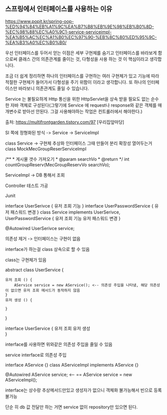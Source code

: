 ## 스프링에서 인터페이스를 사용하는 이유

https://www.popit.kr/spring-oop-%ED%94%84%EB%A1%9C%EA%B7%B8%EB%9E%98%EB%B0%8D-%EC%98%88%EC%A0%9C1-service-serviceimpl-%EA%B5%AC%EC%A1%B0%EC%97%90-%EB%8C%80%ED%95%9C-%EA%B3%A0%EC%B0%B0/

 우선 인터페이스를 두어서 얻는 이점은 세부 구현체를 숨기고 인터페이스를 바라보게 함으로써 클래스 간의 의존관계를 줄이는 것, 다형성을 사용 하는 것 이 핵심이라고 생각합니다.

조금 더 쉽게 정리하면 하나의 인터페이스를 구현하는 여러 구현체가 있고 기능에 따라 적절한 구현체가 들어가서 다형성을 주기 위함이 이라고 생각합니다. 또 하나의 인터페이스만 바라보니 의존관계도 줄일 수 있습니다.

Service 는 불필요하게 Http 통신을 위한 HttpServlet을 상속 받을 필요도 없는 순수한 자바 객체로 구성된다(그렇기에 Service 에 request나 response와 같은 객체를 매개변수로 받아선 안된다. 그걸 사용해야하는 작업은 컨트롤러에서 해야한다.)

출처: https://multifrontgarden.tistory.com/97 [우리집앞마당]





SI 쪽에 정형화된 방식 -> Service -> ServiceImpl 

class Service -> 구현체 추상화 인터페이스 그때 만들어 분리 
확장성 열어두는거 
class MockMecGroupReserServiceImpl

 /**
     * 게시물 갯수 가져오기
     * @param searchVo
     * @return
     */
    int countGroupReserv(MecGroupReservVo searchVo);

ServiceImpl -> DB 통해서 조회


Controller 테스트 가공 


Junit 


interface UserSerivce { 유저 조회 기능 }
interface UserPasswordService { 유저 패스워드 변경 }
class Service implements UserSerivce, UserPasswordService {
	유저 조회 기능 
	유저 패스워드 변경
}


@Autowired
UserSerivce service;

의존성 제거 -> 인터페이스는 구현이 없음 

interface가 하는걸 class 상속으로 할 수 있음

class는 구현체가 있음

abstract class UserService {
	
	유저 조회 () {
		AService service = new AService(); <-- 의존성 주입을 나타냄, 해당 의존성이 없으면 유저 조회 메서드가 동작하지 않음
	}
	유저 생성 () {

	}
}

interface UserService {
	유저 조회
	유저 생성	
}

interface를 사용하면 위와같은 의존성 주입을 줄일 수 있음

service interface로 의존성 주입

interface AService {}
class AServiceImpl implements AService {}


@Autowired
AService service;           <--  == AService service = new AServiceImpl();

interface는 상수랑 추상메서드만있고 생성자가 없으니 객체화 불가능해서 빈으로 등록 불가능


단순 히 db 값 전달만 하는 거면 service 없이 repository만 있으면 된다.